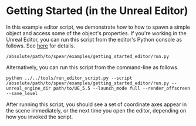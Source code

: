 # Getting Started (in the Unreal Editor)

In this example editor script, we demonstrate how to how to spawn a simple object and access some of the object's properties. If you're working in the Unreal Editor, you can run this script from the editor's Python console as follows. See [here](https://dev.epicgames.com/documentation/en-us/unreal-engine/scripting-the-unreal-editor-using-python) for details.

```console
/absolute/path/to/spear/examples/getting_started_editor/run.py
```

Alternatively, you can run this script from the command-line as follows.

```console
python ../../tools/run_editor_script.py --script /absolute/path/to/spear/examples/getting_started_editor/run.py --unreal_engine_dir path/to/UE_5.5 --launch_mode full --render_offscreen --save_level
```

After running this script, you should see a set of coordinate axes appear in the scene immediately, or the next time you open the editor, depending on how you invoked the script.
